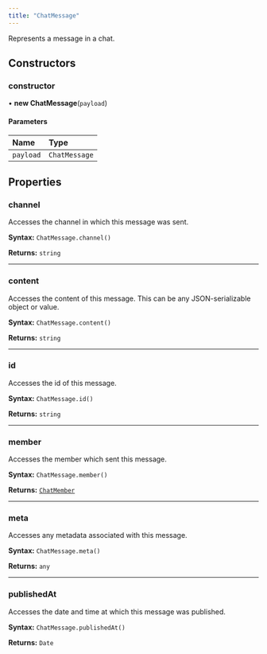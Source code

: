 ```yaml
---
title: "ChatMessage"
---
```


Represents a message in a chat.

## Constructors

### constructor

• **new ChatMessage**(`payload`)

#### Parameters

| Name      | Type          |
| :-------- | :------------ |
| `payload` | `ChatMessage` |

## Properties

### channel

Accesses the channel in which this message was sent.

**Syntax:** `ChatMessage.channel()`

**Returns:** `string`

---

### content

Accesses the content of this message. This can be any JSON-serializable object or value.

**Syntax:** `ChatMessage.content()`

**Returns:** `string`

---

### id

Accesses the id of this message.

**Syntax:** `ChatMessage.id()`

**Returns:** `string`

---

### member

Accesses the member which sent this message.

**Syntax:** `ChatMessage.member()`

**Returns:** [`ChatMember`](./chat-chatmember.md)

---

### meta

Accesses any metadata associated with this message.

**Syntax:** `ChatMessage.meta()`

**Returns:** `any`

---

### publishedAt

Accesses the date and time at which this message was published.

**Syntax:** `ChatMessage.publishedAt()`

**Returns:** `Date`
